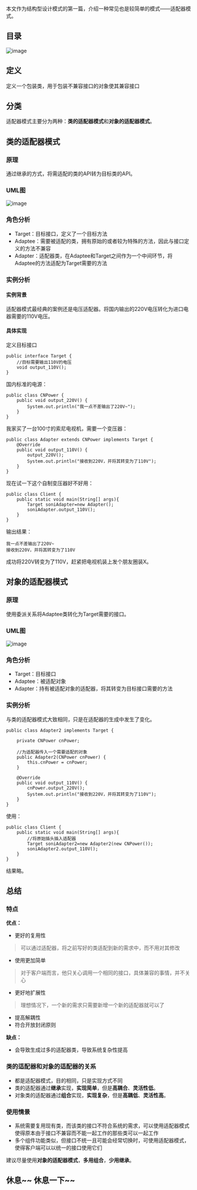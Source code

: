 本文作为结构型设计模式的第一篇，介绍一种常见也是较简单的模式——适配器模式。

## 目录
![image](http://7xslhx.com1.z0.glb.clouddn.com/android_pic/adapter_cl.png)
## 定义
定义一个包装类，用于包装不兼容接口的对象使其兼容接口

## 分类
适配器模式主要分为两种：**类的适配器模式**和**对象的适配器模式**。

## 类的适配器模式
### 原理
通过继承的方式，将需适配的类的API转为目标类的API。

### UML图
![image](http://7xslhx.com1.z0.glb.clouddn.com/android_pic/adapter_c_uml.png)

### 角色分析
- Target：目标接口，定义了一个目标方法
- Adaptee：需要被适配的类，拥有原始的或者较为特殊的方法，因此与接口定义的方法不兼容
- Adapter：适配器类，在Adaptee和Target之间作为一个中间环节，将Adaptee的方法适配为Target需要的方法

### 实例分析
#### 实例背景
适配器模式最经典的案例还是电压适配器。将国内输出的220V电压转化为进口电器需要的110V电压。

#### 具体实现
定义目标接口
```
public interface Target {
    //目标需要输出110V的电压
    void output_110V();
}
```
国内标准的电源：
```
public class CNPower {
    public void output_220V() {
        System.out.println("我一点不差输出了220V~");
    }
}
```
我家买了一台100寸的索尼电视机，需要一个变压器：
```
public class Adapter extends CNPower implements Target {
    @Override
    public void output_110V() {
        output_220V();
        System.out.println("接收到220V，并将其转变为了110V");
    }
}
```
现在试一下这个自制变压器好不好用：
```
public class Client {
    public static void main(String[] args){
        Target soniAdapter=new Adapter();
        soniAdapter.output_110V();
    }
}
```
输出结果：
```
我一点不差输出了220V~
接收到220V，并将其转变为了110V
```

成功将220V转变为了110V，赶紧把电视机装上发个朋友圈装X。

## 对象的适配器模式
### 原理
使用委派关系将Adaptee类转化为Target需要的接口。

### UML图
![image](http://7xslhx.com1.z0.glb.clouddn.com/android_pic/adapter_o_uml.png)

### 角色分析
- Target：目标接口
- Adaptee：被适配对象
- Adapter：持有被适配对象的适配器，将其转变为目标接口需要的方法

### 实例分析
与类的适配器模式大致相同，只是在适配器的生成中发生了变化。
```
public class Adapter2 implements Target {
    
    private CNPower cnPower;

    //为适配器传入一个需要适配的对象
    public Adapter2(CNPower cnPower) {
        this.cnPower = cnPower;
    }

    @Override
    public void output_110V() {
        cnPower.output_220V();
        System.out.println("接收到220V，并将其转变为了110V");
    }
}
```
使用：
```
public class Client {
    public static void main(String[] args){
        //将原始插头插入适配器
        Target soniAdapter2=new Adapter2(new CNPower());
        soniAdapter2.output_110V();
    }
}
```
结果略。

## 总结
### 特点
**优点：**

- 更好的复用性
> 可以通过适配器，将之前写好的类适配到新的需求中，而不用对其修改
- 使用更加简单
> 对于客户端而言，他只关心调用一个相同的接口，具体兼容的事情，并不关心
- 更好地扩展性
> 理想情况下，一个新的需求只需要新增一个新的适配器就可以了
- 提高解耦性
- 符合开放封闭原则

**缺点：**
- 会导致生成过多的适配器类，导致系统复杂性提高

### 类的适配器和对象的适配器的关系
- 都是适配器模式，目的相同，只是实现方式不同
- 类的适配器通过**继承**实现，**实现简单**，但是**高耦合**、**灵活性低**。
- 对象类的适配器通过**组合**实现，**实现复杂**，但是**高耦低**、**灵活性高**。

### 使用情景
- 系统需要复用现有类，而该类的接口不符合系统的需求，可以使用适配器模式使得原本由于接口不兼容而不能一起工作的那些类可以一起工作
- 多个组件功能类似，但接口不统一且可能会经常切换时，可使用适配器模式，使得客户端可以以统一的接口使用它们

建议尽量使用**对象的适配器模式**，**多用组合**，**少用继承**。

## 休息~~ 休息一下~~